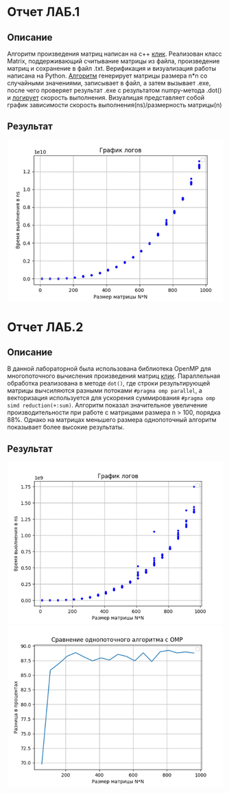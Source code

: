 # Отчет ЛАБ.1

## Описание 
Алгоритм произведения матриц написан на c++ [клик](https://github.com/klon-22800/Parallel_prog/blob/main/Lab_1/include/matrix/matrix.h). Реализован класс Matrix, поддерживающий считывание матрицы из файла, произведение матриц и сохранение в файл .txt.
Верификация и визуализация работы написана на Python. [Алгоритм](https://github.com/klon-22800/Parallel_prog/blob/main/python_check/check.py) генерирует матрицы размера n*n со случайными значениями, записывает в файл, а затем вызывает .exe, после чего проверяет результат .exe с результатом numpy-метода .dot() и [логирует](https://github.com/klon-22800/Parallel_prog/blob/main/python_check/log.txt) скорость выполнения. 
Визуалицая представляет собой график зависимости скорость выполнения(ns)/размерность матрицы(n)

## Результат
![График](https://github.com/klon-22800/Parallel_prog/blob/main/Lab_1/python_check/graphic.jpeg)


# Отчет ЛАБ.2

## Описание 
В данной лабораторной была использована библиотека OpenMP для многопоточного вычисления произведения матриц [клик](https://github.com/klon-22800/Parallel_prog/blob/main/Lab_2/include/matrix/matrix.h). Параллельная обработка реализована в методе `dot()`, где строки результирующей матрицы вычсиляются разными потоками `#pragma omp parallel`, а векторизация используется для ускорения суммирования `#pragma omp simd reduction(+:sum)`. Алгоритм показал значительное увеличение производительности при работе с матрицами размера n > 100, порядка 88%. Однако на матрицах меньшего размера однопоточный алгоритм показывает более высокие результаты. 

## Результат
![График](https://github.com/klon-22800/Parallel_prog/blob/main/Lab_2/python_check_2/log_omp.png)
![Сравнение](https://github.com/klon-22800/Parallel_prog/blob/main/Lab_2/python_check_2/delta_percentage.png)

